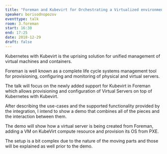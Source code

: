 ```yaml
---
title: "Foreman and Kubevirt for Orchestrating a Virtualized environment over Containers"
speaker: borisodnopozov
eventtype: talk
room: 3.foreman
start: 16:30
end: 17:25
date: 2018-12-29
draft: false
---
```


Kubernetes with Kubevirt is the uprising solution for unified management of virtual machines and containers.  

Foreman is well known as a complete life cycle systems management tool for provisioning, configuring and monitoring of physical and virtual servers.  

The talk will focus on the newly added support for Kubevirt in Foreman which allows provisioning and configuration of Virtual Servers on top of Kubernetes with Kubevirt.  

After describing the use-cases and the supported functionality provided by the integration, I intend to show a demo that combines all of the pieces and the interaction between them.  

The demo will show how a virtual server is being created from Foreman, adding a VM on KubeVirt compute resource and provision its OS from PXE.  

The setup is a bit complex due to the nature of the moving parts and those will be explained as well prior to the demo.  

